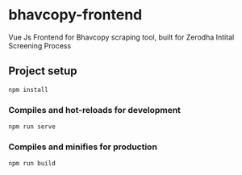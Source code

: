 # bhavcopy-frontend

Vue Js Frontend for Bhavcopy scraping tool, built for Zerodha Intital Screening Process

## Project setup
```
npm install
```

### Compiles and hot-reloads for development
```
npm run serve
```

### Compiles and minifies for production
```
npm run build
```
